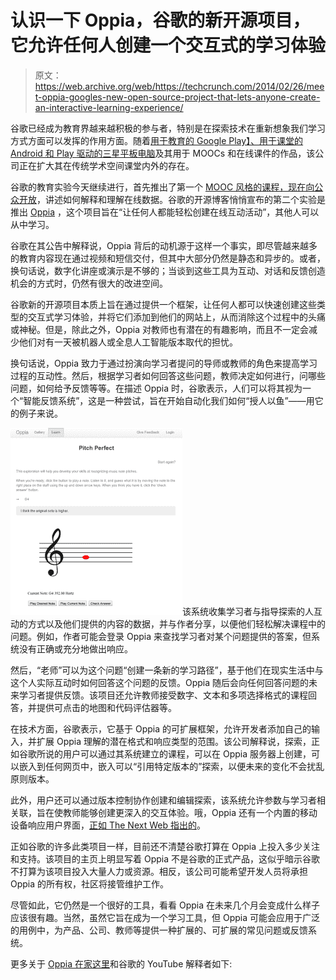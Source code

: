 # 认识一下 Oppia，谷歌的新开源项目，它允许任何人创建一个交互式的学习体验

> 原文：<https://web.archive.org/web/https://techcrunch.com/2014/02/26/meet-oppia-googles-new-open-source-project-that-lets-anyone-create-an-interactive-learning-experience/>

谷歌已经成为教育界越来越积极的参与者，特别是在探索技术在重新想象我们学习方式方面可以发挥的作用方面。随着[用于教育的 Google Play】、](https://web.archive.org/web/20230320212306/https://techcrunch.com/2013/05/15/with-google-play-for-education-google-looks-to-challenge-apples-dominance-in-the-classroom/)[用于课堂的 Android 和 Play 驱动的三星平板电脑](https://web.archive.org/web/20230320212306/http://www.samsung.com/us/news/newsRead.do?news_group=productnews%3Dbusinessproduct%3D&news_seq=22447)及其用于 MOOCs 和在线课件的作品，该公司正在扩大其在传统学术空间课堂内外的存在。

谷歌的教育实验今天继续进行，首先推出了第一个 [MOOC 风格的课程，现在向公众开放](https://web.archive.org/web/20230320212306/https://techcrunch.com/2014/02/26/google-announces-an-online-data-interpretation-class-for-the-general-public/)，讲述如何解释和理解在线数据。谷歌的开源博客悄悄宣布的第二个实验是推出 [Oppia](https://web.archive.org/web/20230320212306/https://www.oppia.org/) ，这个项目旨在“让任何人都能轻松创建在线互动活动”，其他人可以从中学习。

谷歌在其公告中解释说，Oppia 背后的动机源于这样一个事实，即尽管越来越多的教育内容现在通过视频和短信交付，但其中大部分仍然是静态和异步的。或者，换句话说，数字化讲座或演示是不够的；当谈到这些工具为互动、对话和反馈创造机会的方式时，仍然有很大的改进空间。

谷歌新的开源项目本质上旨在通过提供一个框架，让任何人都可以快速创建这些类型的交互式学习体验，并将它们添加到他们的网站上，从而消除这个过程中的头痛或神秘。但是，除此之外，Oppia 对教师也有潜在的有趣影响，而且不一定会减少他们对有一天被机器人或全息人工智能版本取代的担忧。

换句话说，Oppia 致力于通过扮演向学习者提问的导师或教师的角色来提高学习过程的互动性。然后，根据学习者如何回答这些问题，教师决定如何进行，问哪些问题，如何给予反馈等等。在描述 Oppia 时，谷歌表示，人们可以将其视为一个“智能反馈系统”，这是一种尝试，旨在开始自动化我们如何“授人以鱼”——用它的例子来说。

![image01](img/d489c6f4f7266dee7dd53f2c8a803ada.png)该系统收集学习者与指导探索的人互动的方式以及他们提供的内容的数据，并与作者分享，以便他们轻松解决课程中的问题。例如，作者可能会登录 Oppia 来查找学习者对某个问题提供的答案，但系统没有正确或充分地做出响应。

然后，“老师”可以为这个问题“创建一条新的学习路径”，基于他们在现实生活中与这个人实际互动时如何回答这个问题的反馈。Oppia 随后会向任何回答问题的未来学习者提供反馈。该项目还允许教师接受数字、文本和多项选择格式的课程回答，并提供可点击的地图和代码评估器等。

在技术方面，谷歌表示，它基于 Oppia 的可扩展框架，允许开发者添加自己的输入，并扩展 Oppia 理解的潜在格式和响应类型的范围。该公司解释说，探索，正如谷歌所说的用户可以通过其系统建立的课程，可以在 Oppia 服务器上创建，可以嵌入到任何网页中，嵌入可以“引用特定版本的”探索，以便未来的变化不会扰乱原则版本。

此外，用户还可以通过版本控制协作创建和编辑探索，该系统允许参数与学习者相关联，旨在使教师能够创建更深入的交互体验。哦，Oppia 还有一个内置的移动设备响应用户界面，[正如 The Next Web 指出的](https://web.archive.org/web/20230320212306/http://thenextweb.com/google/2014/02/27/google-debuts-online-education-tool-oppia-help-anyone-create-interactive-activities-teaching-others/#!xLFO8)。

正如谷歌的许多此类项目一样，目前还不清楚谷歌打算在 Oppia 上投入多少关注和支持。该项目的主页上明显写着 Oppia 不是谷歌的正式产品，这似乎暗示谷歌不打算为该项目投入大量人力或资源。相反，该公司可能希望开发人员将承担 Oppia 的所有权，社区将接管维护工作。

尽管如此，它仍然是一个很好的工具，看看 Oppia 在未来几个月会变成什么样子应该很有趣。当然，虽然它旨在成为一个学习工具，但 Oppia 可能会应用于广泛的用例中，为产品、公司、教师等提供一种扩展的、可扩展的常见问题或反馈系统。

更多关于 [Oppia 在家这里](https://web.archive.org/web/20230320212306/https://www.oppia.org/)和谷歌的 YouTube 解释者如下:
